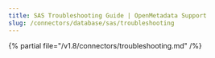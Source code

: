 ```yaml
---
title: SAS Troubleshooting Guide | OpenMetadata Support
slug: /connectors/database/sas/troubleshooting
---
```


{% partial file="/v1.8/connectors/troubleshooting.md" /%}
